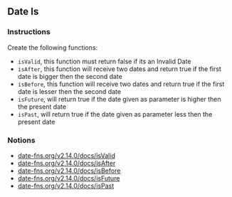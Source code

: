 ## Date Is

### Instructions

Create the following functions:
- `isValid`, this function must return false if its an Invalid Date
- `isAfter`, this function will receive two dates and return true if the first date is bigger then the second date
- `isBefore`, this function will receive two dates and return true if the first date is lesser then the second date
- `isFuture`, will return true if the date given as parameter is higher then the present date
- `isPast`, will return true if the date given as parameter less then the present date


### Notions

- [date-fns.org/v2.14.0/docs/isValid](https://date-fns.org/v2.14.0/docs/isValid)
- [date-fns.org/v2.14.0/docs/isAfter](https://date-fns.org/v2.14.0/docs/isAfter)
- [date-fns.org/v2.14.0/docs/isBefore](https://date-fns.org/v2.14.0/docs/isBefore)
- [date-fns.org/v2.14.0/docs/isFuture](https://date-fns.org/v2.14.0/docs/isFuture)
- [date-fns.org/v2.14.0/docs/isPast](https://date-fns.org/v2.14.0/docs/isPast)
